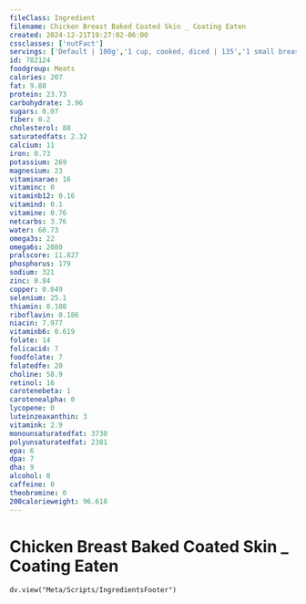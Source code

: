 ```yaml
---
fileClass: Ingredient
filename: Chicken Breast Baked Coated Skin _ Coating Eaten
created: 2024-12-21T19:27:02-06:00
cssclasses: ['nutFact']
servings: ['Default | 100g','1 cup, cooked, diced | 135','1 small breast | 150','1 medium breast | 175','1 large breast | 195','1 breast, ns as to size | 175','1 small or thin slice | 30','1 medium slice | 60','1 large or thick slice | 85','1 oz, cooked | 28']
id: 782124
foodgroup: Meats
calories: 207
fat: 9.88
protein: 23.73
carbohydrate: 3.96
sugars: 0.07
fiber: 0.2
cholesterol: 88
saturatedfats: 2.32
calcium: 11
iron: 0.73
potassium: 269
magnesium: 23
vitaminarae: 16
vitaminc: 0
vitaminb12: 0.16
vitamind: 0.1
vitamine: 0.76
netcarbs: 3.76
water: 60.73
omega3s: 22
omega6s: 2080
pralscore: 11.827
phosphorus: 179
sodium: 321
zinc: 0.84
copper: 0.049
selenium: 25.1
thiamin: 0.108
riboflavin: 0.186
niacin: 7.977
vitaminb6: 0.619
folate: 14
folicacid: 7
foodfolate: 7
folatedfe: 20
choline: 58.9
retinol: 16
carotenebeta: 1
carotenealpha: 0
lycopene: 0
luteinzeaxanthin: 3
vitamink: 2.9
monounsaturatedfat: 3730
polyunsaturatedfat: 2381
epa: 6
dpa: 7
dha: 9
alcohol: 0
caffeine: 0
theobromine: 0
200calorieweight: 96.618
---
```


# Chicken Breast Baked Coated Skin _ Coating Eaten

```dataviewjs
dv.view("Meta/Scripts/IngredientsFooter")
```